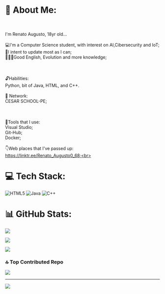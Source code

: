 # 💫 About Me:
<br><br>I'm Renato Augusto, 18yr old...<br><br>💻I'm a Computer Science student, with interest on AI,Cibersecurity and IoT;<br>💾I intent to update most as I can;<br>👨🏻‍💻Good English, Evolution and more knowledge;<br><br><br><br>🔓Habilities:<br> Python, bit of Java, HTML, and C++.<br><br>🤝 Network:<br>CESAR SCHOOL-PE;<br><br><br><br>🔑Tools that I use:<br>     Visual Studio;<br>     Git-Hub;<br>      Docker;     <br><br>👇Web places that I've passed up: <br>       https://linktr.ee/Renato_Augusto0_68;<br>
# 💻 Tech Stack:
![HTML5](https://img.shields.io/badge/html5-%23E34F26.svg?style=for-the-badge&logo=html5&logoColor=white) ![Java](https://img.shields.io/badge/java-%23ED8B00.svg?style=for-the-badge&logo=openjdk&logoColor=white) ![C++](https://img.shields.io/badge/c++-%2300599C.svg?style=for-the-badge&logo=c%2B%2B&logoColor=white)

# 📊 GitHub Stats:

![](https://github-readme-stats.vercel.app/api?username=Renato-Augusto0-68&theme=dark&hide_border=false&include_all_commits=true&count_private=true)<br/>

![](https://nirzak-streak-stats.vercel.app/?user=Renato-Augusto0-68&theme=dark&hide_border=false)<br/>

![](https://github-readme-stats.vercel.app/api/top-langs/?username=Renato-Augusto0-68&theme=dark&hide_border=false&include_all_commits=true&count_private=true&layout=compact)



### 🔝 Top Contributed Repo

![](https://github-contributor-stats.vercel.app/api?username=Renato-Augusto0-68&limit=5&theme=dark&combine_all_yearly_contributions=true)

---

[![](https://visitcount.itsvg.in/api?id=Renato-Augusto0-68&icon=0&color=0)](https://visitcount.itsvg.in)
